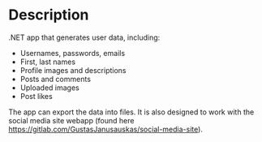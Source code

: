 # Description
.NET app that generates user data, including:
- Usernames, passwords, emails
- First, last names
- Profile images and descriptions
- Posts and comments
- Uploaded images
- Post likes

The app can export the data into files.
It is also designed to work with the social media site webapp (found here https://gitlab.com/GustasJanusauskas/social-media-site).
